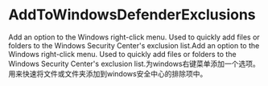 # AddToWindowsDefenderExclusions
Add an option to the Windows right-click menu. Used to quickly add files or folders to the Windows Security Center's exclusion list.Add an option to the Windows right-click menu. Used to quickly add files or folders to the Windows Security Center's exclusion list.为windows右键菜单添加一个选项。 用来快速将文件或文件夹添加到windows安全中心的排除项中。
